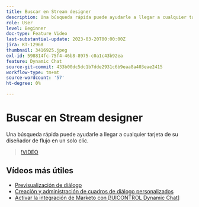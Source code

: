 ```yaml
---
title: Buscar en Stream designer
description: Una búsqueda rápida puede ayudarle a llegar a cualquier tarjeta de su diseñador de flujo en un solo clic.
role: User
level: Beginner
doc-type: Feature Video
last-substantial-update: 2023-03-20T00:00:00Z
jira: KT-12968
thumbnail: 3416925.jpeg
exl-id: 598814fc-75f4-46b8-8975-c0a1c43b92ea
feature: Dynamic Chat
source-git-commit: 433b00dc5dc1b7dde2931c6b9eaa8a403eae2415
workflow-type: tm+mt
source-wordcount: '57'
ht-degree: 0%

---
```


# Buscar en Stream designer

Una búsqueda rápida puede ayudarle a llegar a cualquier tarjeta de su diseñador de flujo en un solo clic.

>[!VIDEO](https://video.tv.adobe.com/v/3416925/?quality=12&learn=on)

## Vídeos más útiles

* [Previsualización de diálogo](dialogue-preview.md)
* [Creación y administración de cuadros de diálogo personalizados](dialogue-management.md)
* [Activar la integración de Marketo con [!UICONTROL Dynamic Chat]](marketo-integration.md)

